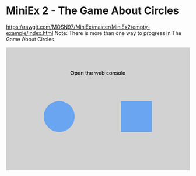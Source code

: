 # MiniEx 2 - The Game About Circles
https://rawgit.com/MOSN97/MiniEx/master/MiniEx2/empty-example/index.html
Note: There is more than one way to progress in The Game About Circles

![alt text](https://github.com/MOSN97/MiniEx/blob/master/MiniEx2/Screenshot_1.png)

